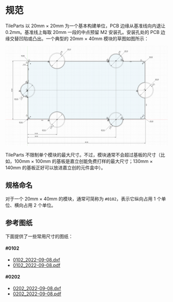 # 规范

TileParts 以 20mm × 20mm 为一个基本构建单位，PCB 边缘从基准线向内退让 0.2mm。基准线上每取 20mm 一段的中点预留 M2 安装孔。安装孔处的 PCB 边缘交替凹陷或凸出。一个典型的 20mm × 40mm 模块的草图如图所示：

![](./draft.png)

TileParts 不限制单个模块的最大尺寸。不过，模块通常不会超过基板的尺寸（比如，100mm × 100mm 的基板是嘉立创能免费打样的最大尺寸；130mm × 140mm 的基板正好可以放进嘉立创的元件盒中）。

## 规格命名

对于一个 20mm × 40mm 的模块，通常可简称为 `#0102`，表示它纵向占用 1 个单位、横向占用 2 个单位。

## 参考图纸

下面提供了一些常用尺寸的图纸：

#### #0102

* [0102_2022-09-08.dxf](/drawings/0102_2022-09-08.dxf)
* [0102_2022-09-08.pdf](/drawings/0102_2022-09-08.pdf)

#### #0202

* [0202_2022-09-08.dxf](/drawings/0202_2022-09-08.dxf)
* [0202_2022-09-08.pdf](/drawings/0202_2022-09-08.pdf)

